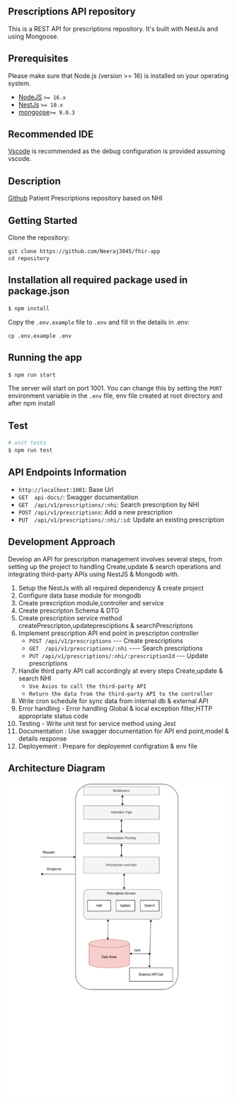 ## Prescriptions API repository 

 This is a REST API for prescriptions repository. It's built with NestJs and using Mongoose.

## Prerequisites
Please make sure that Node.js (version >= 16) is installed on your operating system.

- [NodeJS](https://nodejs.org/en/) `>= 16.x`
- [NestJs](https://nestjs.com/) `>= 10.x`
- [mongoose](https://www.npmjs.com/package/mongoose)`>= 9.0.3`


## Recommended IDE

[Vscode](https://code.visualstudio.com/) is recommended as the debug configuration is provided assuming vscode.


## Description

[Github](https://github.com/Neeraj3045/fhir-app) Patient Prescriptions repository based on NHI

## Getting Started

Clone the repository:

```
git clone https://github.com/Neeraj3045/fhir-app
cd repository
```

## Installation all required package used in package.json

```bash
$ npm install
```

Copy the `.env.example` file to `.env` and fill in the details in .env:

```
cp .env.example .env
```

## Running the app

```bash
$ npm run start
```
The server will start on port 1001. You can change this by setting the `PORT` environment variable in the `.env` file, env file created at root directory and after npm install

## Test

```bash
# unit tests
$ npm run test
```

## API Endpoints Information

- `http://localhost:1001`: Base Url
- `GET  api-docs/`: Swagger documentation
- `GET  /api/v1/prescriptions/:nhi`: Search prescription by NHI
- `POST /api/v1/prescriptions`: Add a new prescription
- `PUT  /api/v1/prescriptions/:nhi/:id`: Update an existing prescription

## Development Approach

Develop an API for prescription management involves several steps, from setting up the project to handling Create,update & search operations and integrating third-party APIs using NestJS & Mongodb with.

1. Setup the NestJs with all required dependency & create project 
2. Configure data base module for mongodb
3. Create prescription module,controller and service
4. Create prescripton Schema & DTO 
5. Create prescription service method createPrescripton,updatepresciptions & searchPrescriptons
6. Implement prescription API end point in prescripton controller
   - `POST /api/v1/prescriptions` --- Create prescriptions
   - `GET  /api/v1/prescriptions/:nhi` ---- Search prescriptions
   - `PUT /api/v1/prescriptions/:nhi/:prescriptionId` --- Update prescriptions 
7. Handle third party API call accordingly at every steps Create,update & search NHI
   -  `Use Axios to call the third-party API`
   -  `Return the data from the third-party API to the controller`
8. Write cron schedule for sync data from internal db & external API
9. Error handling - Error handling Global & local exception filter,HTTP appropriate status code
10. Testing - Write unit test for service method using Jest
11. Documentation : Use swagger documentation for API end point,model & details response 
12. Deployement : Prepare for deployemnt configration & env file

## Architecture Diagram
![alt text](/public/Fhir-Architecture.drawio.png)



